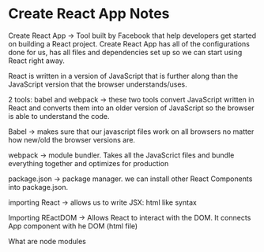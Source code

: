 # Create React App Notes

Create React App -> Tool built by Facebook that help developers get started on building a React project. Create React App has all of the configurations done for us, has all files and dependencies set up so we can start using React right away.

React is written in a version of JavaScript that is further along than the JavaScript version that the browser understands/uses.

2 tools: babel and webpack -> these two tools convert JavaScript written in React and converts them into an older version of JavaScript so the browser is able to understand the code.

Babel -> makes sure that our javascript files work on all browsers no matter how new/old the browser versions are.

webpack -> module bundler. Takes all the JavaScrict files and bundle everything together and optimizes for production

package.json -> package manager. we can install other React Components into package.json.

importing React -> allows us to write JSX: html like syntax

Importing REactDOM -> Allows React to interact with the DOM. It connects App component with he DOM (html file)

What are node modules
